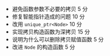 
- 避免函数参数不必要的拷贝 5 分
- 修复智能指针造成的问题 10 分
- 改用 `unique_ptr<Node>` 10 分
- 实现拷贝构造函数为深拷贝 15 分
- 说明为什么可以删除拷贝赋值函数 5 分
- 改进 `Node` 的构造函数 5 分

